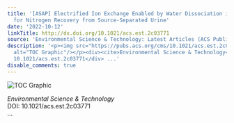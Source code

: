 ```yaml
---
title: '[ASAP] Electrified Ion Exchange Enabled by Water Dissociation in Bipolar Membranes
  for Nitrogen Recovery from Source-Separated Urine'
date: '2022-10-12'
linkTitle: http://dx.doi.org/10.1021/acs.est.2c03771
source: 'Environmental Science & Technology: Latest Articles (ACS Publications)'
description: '<p><img src="https://pubs.acs.org/cms/10.1021/acs.est.2c03771/asset/images/medium/es2c03771_0005.gif"
  alt="TOC Graphic"/></p><div><cite>Environmental Science & Technology</cite></div><div>DOI:
  10.1021/acs.est.2c03771</div> ...'
disable_comments: true
---
```

<p><img src="https://pubs.acs.org/cms/10.1021/acs.est.2c03771/asset/images/medium/es2c03771_0005.gif" alt="TOC Graphic"/></p><div><cite>Environmental Science & Technology</cite></div><div>DOI: 10.1021/acs.est.2c03771</div> ...